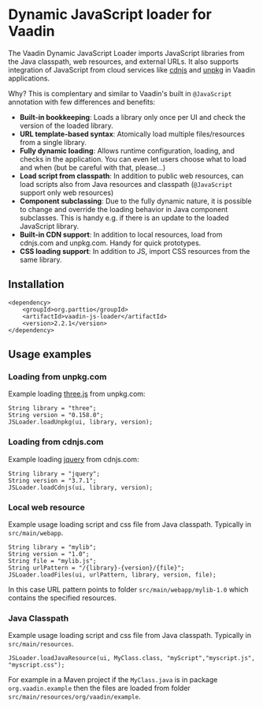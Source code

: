 # Dynamic JavaScript loader for Vaadin

The Vaadin Dynamic JavaScript Loader imports JavaScript libraries from the Java classpath, web resources, and external URLs. It also supports integration of JavaScript from cloud services like [cdnjs](https://cdnjs.com/) and [unpkg](https://www.unpkg.com/) in Vaadin applications.

Why? This is complentary and similar to Vaadin's built in `@JavaScript` annotation with few differences and benefits: 

- **Built-in bookkeeping**: Loads a library only once per UI and check the version of the loaded library.
- **URL template-based syntax**: Atomically load multiple files/resources from a single library.
- **Fully dynamic loading**: Allows runtime configuration, loading, and checks in the application. You can even let users choose what to load and when (but be careful with that, please...)
- **Load script from classpath**: In addition to public web resources, can load scripts also from Java resources and classpath (`@JavaScript` support only web resources)
- **Component subclassing**: Due to the fully dynamic nature, it is possible to change and override the loading behavior in Java component subclasses. This is handy e.g. if there is an update to the loaded JavaScript library.
- **Built-in CDN support**: In addition to local resources, load from cdnjs.com and unpkg.com. Handy for quick prototypes.
- **CSS loading support**: In addition to JS, import CSS resources from the same library.


## Installation

```
<dependency>
    <groupId>org.parttio</groupId>
    <artifactId>vaadin-js-loader</artifactId>
    <version>2.2.1</version>
</dependency>
```

## Usage examples

### Loading from unpkg.com
Example loading [three.js](https://threejs.org/) from unpkg.com:
```
String library = "three";
String version = "0.158.0";
JSLoader.loadUnpkg(ui, library, version);
```

### Loading from cdnjs.com
Example loading [jquery](https://jquery.com/) from cdnjs.com:
```
String library = "jquery";
String version = "3.7.1";
JSLoader.loadCdnjs(ui, library, version);
```
### Local web resource
Example usage loading script and css file from Java classpath. Typically in `src/main/webapp`. 
```
String library = "mylib";
String version = "1.0";
String file = "mylib.js";
String urlPattern = "/{library}-{version}/{file}";
JSLoader.loadFiles(ui, urlPattern, library, version, file);
```
In this case URL pattern points to folder `src/main/webapp/mylib-1.0` which contains the specified resources.

### Java Classpath
Example usage loading script and css file from Java classpath. Typically in `src/main/resources`.
```
JSLoader.loadJavaResource(ui, MyClass.class, "myScript","myscript.js", "myscript.css");
```
For example in a Maven project if the `MyClass.java` is in package `org.vaadin.example` then the files are loaded from folder `src/main/resources/org/vaadin/example`.

